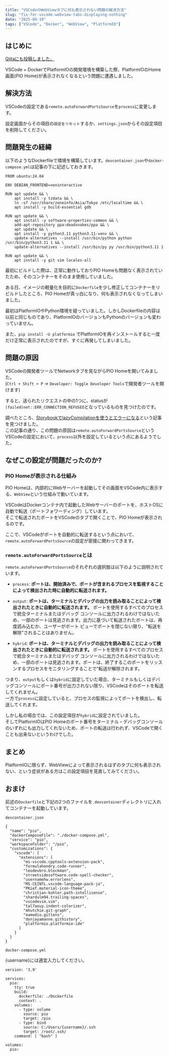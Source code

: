 ```yaml
---
title: "VSCodeのWebViewタブに何も表示されない問題の解決方法"
slug: "fix-for-vscode-webview-tabs-displaying-nothing"
date: "2025-09-19"
tags: ["VSCode", "Docker", "WebView", "PlatformIO"]
---
```



## はじめに

[Qiitaにも投稿しました。](https://qiita.com/5C6F2F/items/50e5edd2bec5122f0022)

VSCode + DockerでPlatformIOの開発環境を構築した際、PlatformIOのHome画面(PIO Home)が表示されなくなるという問題に遭遇しました。

## 解決方法

VSCodeの設定である`remote.autoForwardPortsSource`を`process`に変更します。

設定画面からその項目の`設定をリセット`するか、`settings.json`からその設定項目を削除してください。

## 問題発生の経緯

以下のようなDockerfileで環境を構築しています。`devcontainer.json`や`docker-compose.yml`は記事の下に記述しておきます。

```:Dockerfile
FROM ubuntu:24.04

ENV DEBIAN_FRONTEND=noninteractive

RUN apt update && \
    apt install -y tzdata && \
    ln -sf /usr/share/zoneinfo/Asia/Tokyo /etc/localtime && \
    apt install -y build-essential gdb

RUN apt update && \
    apt install -y software-properties-common && \
    add-apt-repository ppa:deadsnakes/ppa && \
    apt update && \
    apt install -y python3.11 python3.11-venv && \
    update-alternatives --install /usr/bin/python python /usr/bin/python3.11 1 && \
    update-alternatives --install /usr/bin/py py /usr/bin/python3.11 1

RUN apt update && \
    apt install -y git vim locales-all
```

最初にビルドした際は、正常に動作しておりPIO Homeも問題なく表示されていたため、そのコンテナーをそのまま使用していました。

ある日、イメージの軽量化を目的に`Dockerfile`を少し修正してコンテナーをリビルドしたところ、PIO Homeが真っ白になり、何も表示されなくなってしまいました。

最初はPlatformIOやPython環境を疑っていました。しかしDockerfileの内容は以前と同じものであり、PlatformIOのバージョンもPythonのバージョンも変わっていません。

また、`pip install -U platformio` でPlatformIOを再インストールすると一度だけ正常に表示されたのですが、すぐに再発してしまいました。

## 問題の原因

VSCodeの開発者ツールでNetworkタブを見ながらPIO Homeを開いてみました。\
(`Ctrl + Shift + P` → `Developer: Toggle Developer Tools`で開発者ツールを開けます)

すると、送られたリクエストの中の1つに、statusが`(failed)net::ERR_CONNECTION_REFUSED`となっているものを見つけたのです。

調べたところ、[StorybookでlazyCompilationを使うとエラーになる](https://zenn.dev/yutaosawa/scraps/7764e5f17173d1)という記事を見つけました。\
この記事の通り、この問題の原因は`remote.autoForwardPortsSource`というVSCodeの設定において、`process`以外を設定しているという点にあるようでした。

## なぜこの設定が問題だったのか?

### PIO Homeが表示される仕組み

PIO Homeは、内部的にWebサーバーを起動してその画面をVSCode内に表示する、`WebView`という仕組みで動いています。

VSCodeはDockerコンテナ内で起動したWebサーバーのポートを、ホストOSに自動で転送（ポートフォワーディング）しています。\
そこで転送されたポートをVSCodeのタブで開くことで、PIO Homeが表示されるのです。

ここで、VSCodeがポートを自動的に転送するという点において、`remote.autoForwardPortsSource`の設定が密接に関わってきます。

### `remote.autoForwardPortsSource`とは

`remote.autoForwardPortsSource`のそれぞれの選択肢は以下のように説明されています。

- `process`: **ポートは、開始済みで、ポートが含まれるプロセスを監視することによって検出された時に自動的に転送されます。**
- `output`: **ポートは、ターミナルとデバッグの出力を読み取ることによって検出されたときに自動的に転送されます。** ポートを使用するすべてのプロセスで統合ターミナルまたはデバッグ コンソールに出力されるわけではないため、一部のポートは見逃されます。出力に基づいて転送されたボートは、再度読み込むか、ユーザーがポート ビューでポートを閉じない限り、"転送を解除"されることはありません。

- `hybrid`: **ポートは、ターミナルとデバッグの出力を読み取ることによって検出されたときに自動的に転送されます。** ポートを使用するすべてのプロセスで統合ターミナルまたはデバッグ コンソールに出力されるわけではないため、一部のポートは見逃されます。ポートは、終了するこのポートをリッスンするプロセスをモニタリングすることで“転送が解除されます。

つまり、`output`もしくは`hybrid`に設定していた場合、ターミナルもしくはデバッグコンソールにポート番号が出力されない限り、VSCodeはそのポートを転送してくれません。\
一方で`process`に設定していると、プロセスの監視によってポートを検出し、転送してくれます。

しかし私の場合では、この設定項目が`hybrid`に設定されていました。\
そしてPlatformIOはPIO Homeのポート番号をターミナル・デバッグコンソールのいずれにも出力してくれないため、ポートの転送は行われず、VSCodeで開くことも出来ないというわけでした。

## まとめ

PlatformIOに限らず、WebViewによって表示されるはずのタブに何も表示されない、という症状がある方はこの設定項目を見直してみてください。

## おまけ

前述の`Dockerfile`と下記の2つのファイルを`.devcontainer`ディレクトリに入れてコンテナーを起動しています。

`devcontainer.json`

```:json
{
  "name": "pio",
  "dockerComposeFile": "./docker-compose.yml",
  "service": "pio",
  "workspaceFolder": "/pio",
  "customizations": {
    "vscode": {
      "extensions": [
        "ms-vscode.cpptools-extension-pack",
        "formulahendry.code-runner",
        "leodevbro.blockman",
        "streetsidesoftware.code-spell-checker",
        "usernamehw.errorlens",
        "MS-CEINTL.vscode-language-pack-ja",
        "PKief.material-icon-theme",
        "christian-kohler.path-intellisense",
        "shardulm94.trailing-spaces",
        "vscodevim.vim",
        "tal7aouy.indent-colorizer",
        "mhutchie.git-graph",
        "eamodio.gitlens",
        "donjayamanne.githistory",
        "platformio.platformio-ide"
      ]
    }
  }
}
```

`docker-compose.yml`

{username}には適宜入力してください。

```:yml
version: '3.9'

services:
  pio:
    tty: true
    build:
      dockerfile: ./Dockerfile
      context: .
    volumes:
      - type: volume
        source: pio
        target: /pio
      - type: bind
        source: C:/Users/{username}/.ssh
        target: /root/.ssh/
    command: [ "bash" ]

volumes:
  pio:
```
